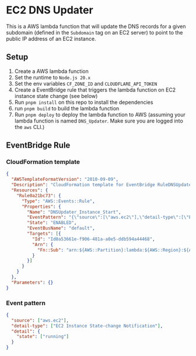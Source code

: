 # EC2 DNS Updater

This is a AWS lambda function that will update the DNS records for a given subdomain (defined in the `Subdomain` tag on an EC2 server) to point to the public IP address of an EC2 instance.

## Setup
1. Create a AWS lambda function
2. Set the runtime to `Node.js 20.x`
3. Set the env variables `CF_ZONE_ID` and `CLOUDFLARE_API_TOKEN`
4. Create a EventBridge rule that triggers the lambda function on EC2 instance state change (see below)
5. Run `pnpm install` on this repo to install the dependencies
6. run `pnpm build` to build the lambda function
7. Run `pnpm deploy` to deploy the lambda function to AWS (assuming your lambda function is named `DNS_Updater`. Make sure you are logged into the `aws` CLI.)


## EventBridge Rule
### CloudFormation template
```json
{
  "AWSTemplateFormatVersion": "2010-09-09",
  "Description": "CloudFormation template for EventBridge RuleDNSUpdater_Instance_Start",
  "Resources": {
    "Rule0a21bc73": {
      "Type": "AWS::Events::Rule",
      "Properties": {
        "Name": "DNSUpdater_Instance_Start",
        "EventPattern": "{\"source\":[\"aws.ec2\"],\"detail-type\":[\"EC2 Instance State-change Notification\"],\"detail\":{\"state\":[\"running\"]}}",
        "State": "ENABLED",
        "EventBusName": "default",
        "Targets": [{
          "Id": "Id0a53661e-f906-481a-a0e5-ddb594a44468",
          "Arn": {
            "Fn::Sub": "arn:${AWS::Partition}:lambda:${AWS::Region}:${AWS::AccountId}:function:DNS_Updater"
          }
        }]
      }
    }
  },
  "Parameters": {}
}
```

### Event pattern
```json
{
  "source": ["aws.ec2"],
  "detail-type": ["EC2 Instance State-change Notification"],
  "detail": {
    "state": ["running"]
  }
}
```
